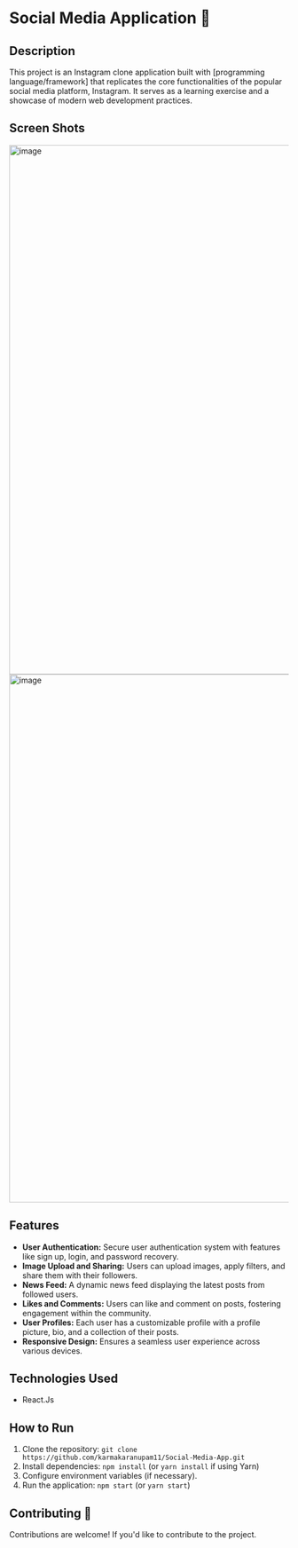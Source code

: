 # Social Media Application 📸

## Description

This project is an Instagram clone application built with [programming language/framework] that replicates the core functionalities of the popular social media platform, Instagram. It serves as a learning exercise and a showcase of modern web development practices.

## Screen Shots

<img width="954" alt="image" src="https://github.com/karmakaranupam11/Social-Media-App/assets/78259115/2d52f8c3-12d3-4446-b401-4cfe2e1e1455">

<img width="952" alt="image" src="https://github.com/karmakaranupam11/Social-Media-App/assets/78259115/9f28874e-cd88-4b49-9eca-7acf1196d3ed">



## Features

- **User Authentication:** Secure user authentication system with features like sign up, login, and password recovery.
- **Image Upload and Sharing:** Users can upload images, apply filters, and share them with their followers.
- **News Feed:** A dynamic news feed displaying the latest posts from followed users.
- **Likes and Comments:** Users can like and comment on posts, fostering engagement within the community.
- **User Profiles:** Each user has a customizable profile with a profile picture, bio, and a collection of their posts.
- **Responsive Design:** Ensures a seamless user experience across various devices.

## Technologies Used

- React.Js

## How to Run

1. Clone the repository: `git clone https://github.com/karmakaranupam11/Social-Media-App.git`
2. Install dependencies: `npm install` (or `yarn install` if using Yarn)
3. Configure environment variables (if necessary).
4. Run the application: `npm start` (or `yarn start`)

## Contributing 🤝

Contributions are welcome! If you'd like to contribute to the project.


